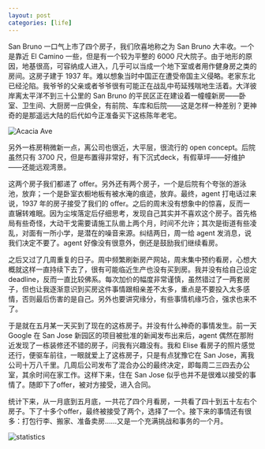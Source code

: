 ```yaml
---
layout: post
categories: [life]
---
```


San Bruno 一口气上市了四个房子，我们欣喜地称之为 San Bruno 大丰收。一个是靠近 El Camino 一些，但是有一个较为平整的 6000 尺大院子。由于地形的原因，地基很高，可容纳成人进入，几乎可以当成一个地下室或者用作健身房之类的房间。这房子建于 1937 年。难以想象当时中国正在遭受帝国主义侵略。老家东北已经沦陷。我爷爷的父亲或者爷爷很有可能正在战乱中苟延残喘地生活着。大洋彼岸离太平洋不到三十公里的 San Bruno 的平民区正在建设着一幢幢新房——卧室、卫生间、大厨房一应俱全，有前院、车库和后院——这是怎样一种差别？更神奇的是那遥远大陆的后代如今正准备买下这栋陈年老宅。

![Acacia Ave](https://user-images.githubusercontent.com/7303373/123215762-b190f600-d47d-11eb-8006-5f965017cf89.png)

另外一栋房稍微新一点，离公司也很近，大平层，很流行的 open concept。后院虽然只有 3700 尺，但是布置得非常好，有下沉式deck，有假草坪——好维护——还能远观湾景。

这两个房子我们都递了 offer。另外还有两个房子，一个是后院有个夸张的游泳池，放弃；一个是卧室衣橱地板有被水淹的痕迹，放弃。最终，agent 打电话过来说，1937 年的房子接受了我们的 offer。之后的周末没有想象中的惊喜，反而一直辗转难眠。因为尘埃落定后仔细思考，发现自己其实并不喜欢这个房子。首先格局有些奇怪，大动干戈需要请施工队凿上两个月，时间不允许；其次是街道有些凌乱，对面有一所小学，是潜在的噪音来源。纠结两日，周一给 agent 发消息，说我们决定不要了。agent 好像没有很意外，倒还是鼓励我们继续看房。

之后又过了几周重复的日子。周中频繁刷新房产网站，周末集中预约看房，心想大概就这样一直持续下去了，很有可能临近生产也没有买到房。我并没有给自己设定 deadline，反而一直比较佛系。每次加价的幅度非常谨慎，虽然错过了一两套房子，但也让我逐渐意识到买房这件事情跟相亲差不太多，重点是不要投入太多感情，否则最后伤害的是自己。另外也要讲究缘分，有些事情机缘巧合，强求也来不了。

于是就在五月某一天买到了现在的这栋房子。并没有什么神奇的事情发生。前一天 Google 在 San Jose 新园区的项目被批准的新闻发布出来后，agent 偶然在那附近发现了一栋装修还不错的房子，问我有兴趣没有。我和 Elise 看房子的照片感觉还行，便驱车前往，一眼就爱上了这栋房子，只是有点犹豫它在 San Jose，离我公司十万八千里。几周后公司发布了混合办公的最终决定，即每周二三四去办公室，其余时间在家工作。这样下来，住在 San Jose 似乎也并不是很难以接受的事情了。随即下了offer，被对方接受，进入合同。

统计下来，从一月底到五月底，一共花了四个月看房，一共看了四十到五十左右个房子。下了十多个offer，最终被接受了两个，选择了一个。接下来的事情还有很多：打包行李、搬家、准备卖房……又是一个充满挑战和事务的一个月。

![statistics](https://user-images.githubusercontent.com/7303373/123218030-13eaf600-d480-11eb-8bf4-87de8bb88439.png)
